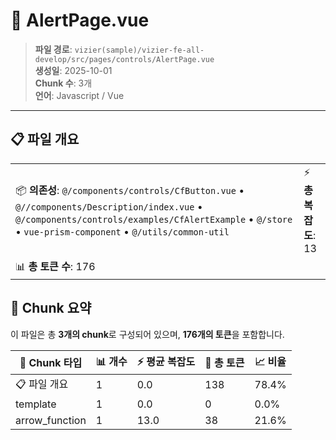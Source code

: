 # 📄 AlertPage.vue

> **파일 경로**: `vizier(sample)/vizier-fe-all-develop/src/pages/controls/AlertPage.vue`  
> **생성일**: 2025-10-01  
> **Chunk 수**: 3개  
> **언어**: Javascript / Vue
---


## 📋 파일 개요

| | |
|--|--|
| 📦 **의존성**: `@/components/controls/CfButton.vue` • `@//components/Description/index.vue` • `@/components/controls/examples/CfAlertExample` • `@/store` • `vue-prism-component` • `@/utils/common-util` | ⚡ **총 복잡도**: 13 |
| 📊 **총 토큰 수**: 176 |  |






## 🧩 Chunk 요약

이 파일은 총 **3개의 chunk**로 구성되어 있으며, **176개의 토큰**을 포함합니다.

| 🧩 Chunk 타입 | 📊 개수 | ⚡ 평균 복잡도 | 📝 총 토큰 | 📈 비율 |
|---------------|--------|-------------|----------|--------|
| 📋 파일 개요 | 1 | 0.0 | 138 | 78.4% |
| template | 1 | 0.0 | 0 | 0.0% |
| arrow_function | 1 | 13.0 | 38 | 21.6% |

